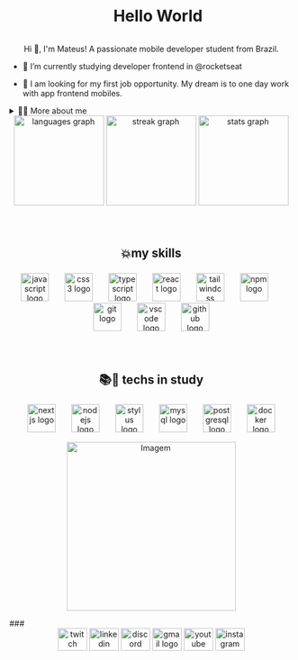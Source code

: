 <br clear="both">

<div id="user-content-toc">
  <ul align="center">
    <summary><h1 style="display: inline-block">Hello World</h1></summary>
</div>

<!-- Presentation -->
<p align="center">
 Hi 👋, I'm Mateus! A passionate mobile developer student from Brazil.

  - 🌱 I’m currently studying developer frontend in @rocketseat

  - 🔭 I am looking for my first job opportunity. My dream is to one day work with app frontend mobiles.
</p>

<!-- Dropdown -->
<details>
  <summary>👨‍💻 More about me</summary>

  - 💬 I'm 27 years old, I currently live in Brazil. and study developing webb for about two years, with a certain specialization for the mobile area with some tools in my   bag

  - ⚡ I enjoy reading, whether it's a good book or comics, as well as watching movies and playing games! I believe that our personal interests contribute to a more refined perception of things and problem-solving. \o/
</details>

<div align="center">
  <img src="https://github-readme-stats.vercel.app/api/top-langs?username=mateusfsdev&locale=en&hide_title=false&layout=compact&card_width=320&langs_count=10&theme=tokyonight&hide_border=true" height="160" alt="languages graph"  />
  <img src="https://streak-stats.demolab.com?user=mateusfsdev&locale=en&mode=daily&theme=tokyonight&hide_border=true&border_radius=8" height="160" alt="streak graph"  />
  <img src="https://github-readme-stats.vercel.app/api?username=mateusfsdev&hide_title=true&hide_rank=false&show_icons=true&include_all_commits=true&count_private=true&disable_animations=false&theme=tokyonight&locale=en&hide_border=true" height="160" alt="stats graph"  />
</div>

###

<br clear="both">

<h2 align="center">💥my skills</h2>

###

<div align="center">
  <img src="https://cdn.jsdelivr.net/gh/devicons/devicon/icons/javascript/javascript-original.svg" height="50" alt="javascript logo"  />
  <img width="20" />
  <img src="https://cdn.jsdelivr.net/gh/devicons/devicon/icons/css3/css3-original.svg" height="50" alt="css3 logo"  />
  <img width="20" />
  <img src="https://cdn.jsdelivr.net/gh/devicons/devicon/icons/typescript/typescript-original.svg" height="50" alt="typescript logo"  />
  <img width="20" />
  <img src="https://cdn.jsdelivr.net/gh/devicons/devicon/icons/react/react-original.svg" height="50" alt="react logo"  />
  <img width="20" />
  <img src="https://cdn.jsdelivr.net/gh/devicons/devicon/icons/tailwindcss/tailwindcss-original-wordmark.svg" height="50" alt="tailwindcss logo"  />
  <img width="20" />
  <img src="https://cdn.jsdelivr.net/gh/devicons/devicon/icons/npm/npm-original-wordmark.svg" height="50" alt="npm logo"  />
  <img width="20" />
  <img src="https://cdn.jsdelivr.net/gh/devicons/devicon/icons/git/git-original.svg" height="50" alt="git logo"  />
  <img width="20" />
  <img src="https://cdn.jsdelivr.net/gh/devicons/devicon/icons/vscode/vscode-original.svg" height="50" alt="vscode logo"  />
  <img width="20" />
  <img src="https://cdn.jsdelivr.net/gh/devicons/devicon/icons/github/github-original.svg" height="50" alt="github logo"  />
</div>

###

<br clear="both">

<h2 align="center">📚📕 techs in study</h2>

###

<div align="center">
  <img src="https://cdn.jsdelivr.net/gh/devicons/devicon/icons/nextjs/nextjs-original.svg" height="50" alt="nextjs logo"  />
  <img width="20" />
  <img src="https://cdn.jsdelivr.net/gh/devicons/devicon/icons/nodejs/nodejs-original.svg" height="50" alt="nodejs logo"  />
  <img width="20" />
  <img src="https://cdn.jsdelivr.net/gh/devicons/devicon/icons/stylus/stylus-original.svg" height="50" alt="stylus logo"  />
  <img width="20" />
  <img src="https://cdn.jsdelivr.net/gh/devicons/devicon/icons/mysql/mysql-original.svg" height="50" alt="mysql logo"  />
  <img width="20" />
  <img src="https://cdn.jsdelivr.net/gh/devicons/devicon/icons/postgresql/postgresql-original.svg" height="50" alt="postgresql logo"  />
  <img width="20" />
  <img src="https://cdn.jsdelivr.net/gh/devicons/devicon/icons/docker/docker-original.svg" height="50" alt="docker logo"  />
</div>


<p align="center">
  <img align="center"  height="300" src="https://mir-s3-cdn-cf.behance.net/project_modules/hd/06f21a161921919.63cd7887d0a70.gif" alt="Imagem">
</p>
###

<div align="center">
  <img src="https://raw.githubusercontent.com/maurodesouza/profile-readme-generator/master/src/assets/icons/social/twitch/default.svg" width="52" height="40" alt="twitch logo"  />
  <img src="https://raw.githubusercontent.com/maurodesouza/profile-readme-generator/master/src/assets/icons/social/linkedin/default.svg" width="52" height="40" alt="linkedin logo"  />
  <img src="https://raw.githubusercontent.com/maurodesouza/profile-readme-generator/master/src/assets/icons/social/discord/default.svg" width="52" height="40" alt="discord logo"  />
  <img src="https://raw.githubusercontent.com/maurodesouza/profile-readme-generator/master/src/assets/icons/social/gmail/default.svg" width="52" height="40" alt="gmail logo"  />
  <img src="https://raw.githubusercontent.com/maurodesouza/profile-readme-generator/master/src/assets/icons/social/youtube/default.svg" width="52" height="40" alt="youtube logo"  />
  <img src="https://raw.githubusercontent.com/maurodesouza/profile-readme-generator/master/src/assets/icons/social/instagram/default.svg" width="52" height="40" alt="instagram logo"  />
</div>

###
